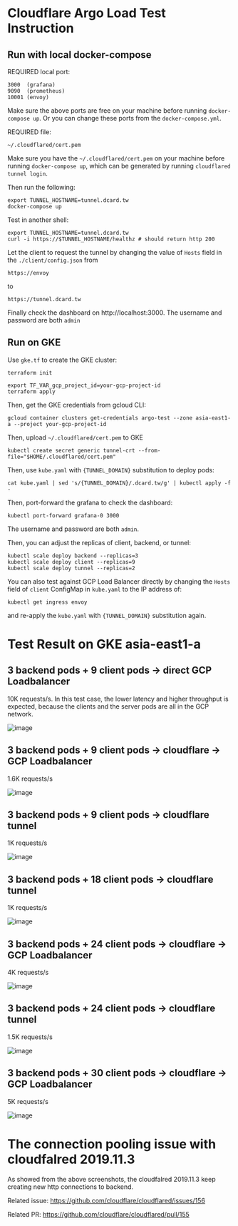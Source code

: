 # Cloudflare Argo Load Test Instruction

## Run with local docker-compose

REQUIRED local port: 

    3000  (grafana)
    9090  (prometheus)
    10001 (envoy)
    
Make sure the above ports are free on your machine before running `docker-compose up`.
Or you can change these ports from the `docker-compose.yml`.

REQUIRED file:

    ~/.cloudflared/cert.pem

Make sure you have the `~/.cloudflared/cert.pem` on your machine before running `docker-compose up`,
which can be generated by running `cloudflared tunnel login`.

Then run the following:
```shell script
export TUNNEL_HOSTNAME=tunnel.dcard.tw
docker-compose up
```
Test in another shell:
```shell script
export TUNNEL_HOSTNAME=tunnel.dcard.tw
curl -i https://$TUNNEL_HOSTNAME/healthz # should return http 200
```

Let the client to request the tunnel by changing the value of `Hosts` field in the `./client/config.json` from

    https://envoy

to

    https://tunnel.dcard.tw
  

Finally check the dashboard on http://localhost:3000.
The username and password are both `admin`

## Run on GKE

Use `gke.tf` to create the GKE cluster:

```shell script
terraform init

export TF_VAR_gcp_project_id=your-gcp-project-id
terraform apply
```

Then, get the GKE credentials from gcloud CLI:
```shell script
gcloud container clusters get-credentials argo-test --zone asia-east1-a --project your-gcp-project-id
```

Then, upload `~/.cloudflared/cert.pem` to GKE
```shell script
kubectl create secret generic tunnel-crt --from-file="$HOME/.cloudflared/cert.pem"
```

Then, use `kube.yaml` with `{TUNNEL_DOMAIN}` substitution to deploy pods:

```shell script
cat kube.yaml | sed 's/{TUNNEL_DOMAIN}/.dcard.tw/g' | kubectl apply -f -
```

Then, port-forward the grafana to check the dashboard:
```shell script
kubectl port-forward grafana-0 3000
```
The username and password are both `admin`.

Then, you can adjust the replicas of client, backend, or tunnel:

```shell script
kubectl scale deploy backend --replicas=3
kubectl scale deploy client --replicas=9
kubectl scale deploy tunnel --replicas=2
```

You can also test against GCP Load Balancer directly by changing the `Hosts` field of `client` ConfigMap in `kube.yaml` to the IP address of:

```shell script
kubectl get ingress envoy
```

and re-apply the `kube.yaml` with `{TUNNEL_DOMAIN}` substitution again.

# Test Result on GKE asia-east1-a

## 3 backend pods + 9 client pods -> direct GCP Loadbalancer

10K requests/s. In this test case, the lower latency and higher throughput is expected, because the clients and the server pods are all in the GCP network.

![image](./screenshots/3-backends-9-clients-direct-gcp-loadbalancer.png)

## 3 backend pods + 9 client pods -> cloudflare -> GCP Loadbalancer

1.6K requests/s

![image](./screenshots/3-backends-9-clients-cloudflare-to-gcp-loadbalancer.png)

## 3 backend pods + 9 client pods -> cloudflare tunnel

1K requests/s

![image](./screenshots/3-backends-9-clients-1-cloudflared-tunnel.png)

## 3 backend pods + 18 client pods -> cloudflare tunnel

1K requests/s

![image](./screenshots/3-backends-18-clients-1-cloudflared-tunnel.png)

## 3 backend pods + 24 client pods -> cloudflare -> GCP Loadbalancer

4K requests/s

![image](./screenshots/3-backends-24-clients-cloudflare-to-gcp-loadbalancer.png)

## 3 backend pods + 24 client pods -> cloudflare tunnel

1.5K requests/s

![image](./screenshots/3-backends-24-clients-1-cloudflared-tunnel.png)

## 3 backend pods + 30 client pods -> cloudflare -> GCP Loadbalancer

5K requests/s

![image](./screenshots/3-backends-30-clients-cloudflare-to-gcp-loadbalancer.png)

# The connection pooling issue with cloudfalred 2019.11.3

As showed from the above screenshots, the cloudfalred 2019.11.3 keep creating new http connections to backend.

Related issue: https://github.com/cloudflare/cloudflared/issues/156

Related PR: https://github.com/cloudflare/cloudflared/pull/155